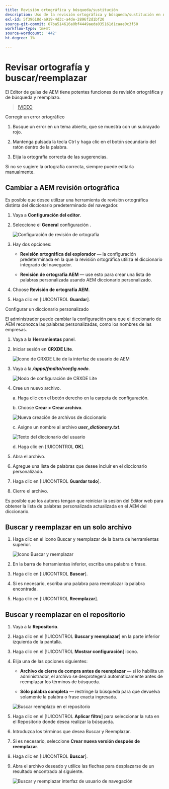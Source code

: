 ```yaml
---
title: Revisión ortográfica y búsqueda/sustitución
description: Uso de la revisión ortográfica y búsqueda/sustitución en AEM guías
exl-id: 5f39618d-a919-4d3c-a4de-2896f2d1bf20
source-git-commit: 67ba514616a0bf4449aeda035161d1caae0c3f50
workflow-type: tm+mt
source-wordcount: '442'
ht-degree: 1%

---
```


# Revisar ortografía y buscar/reemplazar

El Editor de guías de AEM tiene potentes funciones de revisión ortográfica y de búsqueda y reemplazo.

>[!VIDEO](https://video.tv.adobe.com/v/342768?quality=12&learn=on)

Corregir un error ortográfico

1. Busque un error en un tema abierto, que se muestra con un subrayado rojo.

1. Mantenga pulsada la tecla Ctrl y haga clic en el botón secundario del ratón dentro de la palabra.

1. Elija la ortografía correcta de las sugerencias.

Si no se sugiere la ortografía correcta, siempre puede editarla manualmente.

## Cambiar a AEM revisión ortográfica

Es posible que desee utilizar una herramienta de revisión ortográfica distinta del diccionario predeterminado del navegador.

1. Vaya a **Configuración del editor**.

1. Seleccione el **General** configuración .

   ![Configuración de revisión de ortografía](images/lesson-11/configure-dictionary.png)

1. Hay dos opciones:

   - **Revisión ortográfica del explorador** — la configuración predeterminada en la que la revisión ortográfica utiliza el diccionario integrado del navegador.

   - **Revisión de ortografía AEM** — use esto para crear una lista de palabras personalizada usando AEM diccionario personalizado.

1. Choose **Revisión de ortografía AEM**.

1. Haga clic en [!UICONTROL **Guardar**].

Configurar un diccionario personalizado

El administrador puede cambiar la configuración para que el diccionario de AEM reconozca las palabras personalizadas, como los nombres de las empresas.

1. Vaya a la **Herramientas** panel.

1. Iniciar sesión en **CRXDE Lite**.

   ![Icono de CRXDE Lite de la interfaz de usuario de AEM](images/lesson-11/crxde-lite.png)

1. Vaya a la **_/apps/fmdita/config nodo_**.

   ![Nodo de configuración de CRXDE Lite](images/lesson-11/config-node.png)

1. Cree un nuevo archivo.

   a. Haga clic con el botón derecho en la carpeta de configuración.

   b. Choose **Crear > Crear archivo**.

   ![Nueva creación de archivos de diccionario](images/lesson-11/new-dictionary-file.png)

   c. Asigne un nombre al archivo _**user_dictionary.txt**_.

   ![Texto del diccionario del usuario](images/lesson-11/user-dictionary.png)

   d. Haga clic en [!UICONTROL **OK**].

1. Abra el archivo.

1. Agregue una lista de palabras que desee incluir en el diccionario personalizado.

1. Haga clic en [!UICONTROL **Guardar todo**].

1. Cierre el archivo.

Es posible que los autores tengan que reiniciar la sesión del Editor web para obtener la lista de palabras personalizada actualizada en el AEM del diccionario.

## Buscar y reemplazar en un solo archivo

1. Haga clic en el icono Buscar y reemplazar de la barra de herramientas superior.

   ![Icono Buscar y reemplazar](images/lesson-11/find-replace-icon.png)

1. En la barra de herramientas inferior, escriba una palabra o frase.

1. Haga clic en [!UICONTROL **Buscar**].

1. Si es necesario, escriba una palabra para reemplazar la palabra encontrada.

1. Haga clic en [!UICONTROL **Reemplazar**].

## Buscar y reemplazar en el repositorio

1. Vaya a la **Repositorio**.

1. Haga clic en el [!UICONTROL **Buscar y reemplazar**] en la parte inferior izquierda de la pantalla.

1. Haga clic en el [!UICONTROL **Mostrar configuración**] icono.

1. Elija una de las opciones siguientes:

   - **Archivo de cierre de compra antes de reemplazar** — si lo habilita un administrador, el archivo se desprotegerá automáticamente antes de reemplazar los términos de búsqueda.

   - **Sólo palabra completa** — restringe la búsqueda para que devuelva solamente la palabra o frase exacta ingresada.

   ![Buscar reemplazo en el repositorio](images/lesson-11/repository-find-replace.png)

1. Haga clic en el [!UICONTROL **Aplicar filtro**] para seleccionar la ruta en el Repositorio donde desea realizar la búsqueda.

1. Introduzca los términos que desea Buscar y Reemplazar.

1. Si es necesario, seleccione **Crear nueva versión después de reemplazar**.

1. Haga clic en [!UICONTROL **Buscar**].

1. Abra el archivo deseado y utilice las flechas para desplazarse de un resultado encontrado al siguiente.

   ![Buscar y reemplazar interfaz de usuario de navegación](images/lesson-11/find-replace-navigation.png)

